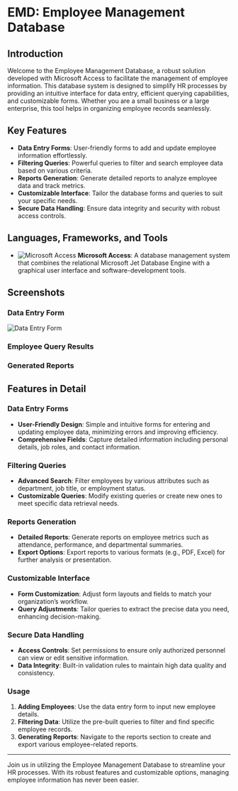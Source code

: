 # EMD: Employee Management Database

## Introduction
Welcome to the Employee Management Database, a robust solution developed with Microsoft Access to facilitate the management of employee information. This database system is designed to simplify HR processes by providing an intuitive interface for data entry, efficient querying capabilities, and customizable forms. Whether you are a small business or a large enterprise, this tool helps in organizing employee records seamlessly.

## Key Features
* **Data Entry Forms**: User-friendly forms to add and update employee information effortlessly.
* **Filtering Queries**: Powerful queries to filter and search employee data based on various criteria.
* **Reports Generation**: Generate detailed reports to analyze employee data and track metrics.
* **Customizable Interface**: Tailor the database forms and queries to suit your specific needs.
* **Secure Data Handling**: Ensure data integrity and security with robust access controls.

## Languages, Frameworks, and Tools
* ![Microsoft Access](https://img.shields.io/badge/Microsoft_Access-A4373A?style=for-the-badge&logo=microsoft-access&logoColor=white) **Microsoft Access**: A database management system that combines the relational Microsoft Jet Database Engine with a graphical user interface and software-development tools.

## Screenshots
### Data Entry Form
![Data Entry Form](https://media.licdn.com/dms/image/D4D22AQGKAds8NiJ_JQ/feedshare-shrink_2048_1536/0/1718941629125?e=1721865600&v=beta&t=oplrbjdHQx50LbnviEyxJlTxg5QXyUGA6iy_ptEpkUo)

### Employee Query Results

### Generated Reports

## Features in Detail
### Data Entry Forms
* **User-Friendly Design**: Simple and intuitive forms for entering and updating employee data, minimizing errors and improving efficiency.
* **Comprehensive Fields**: Capture detailed information including personal details, job roles, and contact information.

### Filtering Queries
* **Advanced Search**: Filter employees by various attributes such as department, job title, or employment status.
* **Customizable Queries**: Modify existing queries or create new ones to meet specific data retrieval needs.

### Reports Generation
* **Detailed Reports**: Generate reports on employee metrics such as attendance, performance, and departmental summaries.
* **Export Options**: Export reports to various formats (e.g., PDF, Excel) for further analysis or presentation.

### Customizable Interface
* **Form Customization**: Adjust form layouts and fields to match your organization’s workflow.
* **Query Adjustments**: Tailor queries to extract the precise data you need, enhancing decision-making.

### Secure Data Handling
* **Access Controls**: Set permissions to ensure only authorized personnel can view or edit sensitive information.
* **Data Integrity**: Built-in validation rules to maintain high data quality and consistency.

### Usage
1. **Adding Employees**: Use the data entry form to input new employee details.
2. **Filtering Data**: Utilize the pre-built queries to filter and find specific employee records.
3. **Generating Reports**: Navigate to the reports section to create and export various employee-related reports.

___________________________________________________________________________________________________________________________________

Join us in utilizing the Employee Management Database to streamline your HR processes. With its robust features and customizable options, managing employee information has never been easier.
